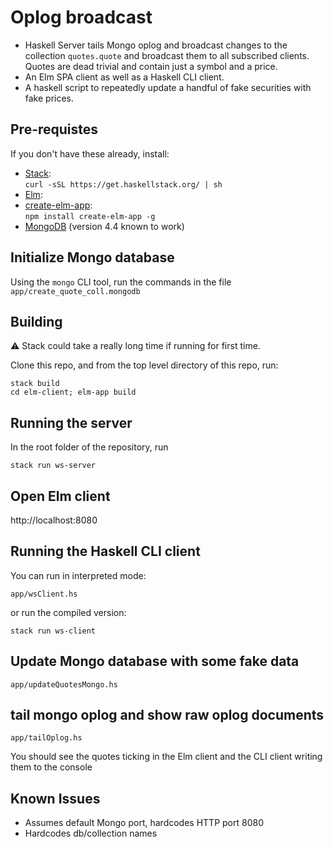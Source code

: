 # Oplog broadcast

- Haskell Server tails Mongo oplog and broadcast changes to the collection `quotes.quote` and broadcast them to all subscribed clients. Quotes are dead trivial and contain just a symbol and a price.
- An Elm SPA client as well as a Haskell CLI client.
- A haskell script to repeatedly update a handful of fake securities with fake prices.


## Pre-requistes

If you don't have these already, install:
- [Stack](https://docs.haskellstack.org/en/stable/README/):\
   ```curl -sSL https://get.haskellstack.org/ | sh```
- [Elm](https://elm-lang.org/):
- [create-elm-app](https://github.com/halfzebra/create-elm-app):\
  ```npm install create-elm-app -g```
- [MongoDB](https://docs.mongodb.com/manual/installation/) (version 4.4 known to work)

## Initialize Mongo database

Using the `mongo` CLI tool, run the commands in the file `app/create_quote_coll.mongodb`
## Building

:warning: Stack could take a really long time if running for first time.

Clone this repo, and from the top level directory of this repo, run:
```
stack build
cd elm-client; elm-app build
```
## Running the server
In the root folder of the repository, run 
```
stack run ws-server
```

## Open Elm client

http://localhost:8080
## Running the Haskell CLI client

You can run in interpreted mode:
```
app/wsClient.hs
```

or run the compiled version:
```
stack run ws-client
```

## Update Mongo database with some fake data
```
app/updateQuotesMongo.hs
```
## tail mongo oplog and show raw oplog documents
```
app/tailOplog.hs
```

You should see the quotes ticking in the Elm client and the CLI client writing them to the console 

## Known Issues
- Assumes default Mongo port, hardcodes HTTP port 8080
- Hardcodes db/collection names
